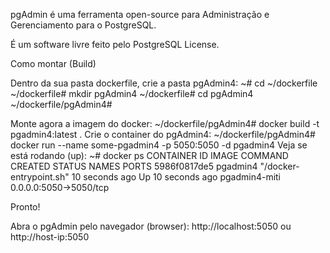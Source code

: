 pgAdmin é uma ferramenta open-source para Administração e Gerenciamento para o PostgreSQL.

É um software livre feito pelo PostgreSQL License.

Como montar (Build)

Dentro da sua pasta dockerfile, crie a pasta pgAdmin4:
~# cd ~/dockerfile
~/dockerfile# mkdir pgAdmin4
~/dockerfile# cd pgAdmin4
~/dockerfile/pgAdmin4#


Monte agora a imagem do docker:
~/dockerfile/pgAdmin4# docker build -t pgadmin4:latest .
Crie o container do pgAdmin4:
~/dockerfile/pgAdmin4# docker run --name some-pgadmin4 -p 5050:5050 -d pgadmin4
Veja se está rodando (up):
~# docker ps
CONTAINER ID   IMAGE            COMMAND              CREATED           STATUS           NAMES              PORTS
5986f0817de5  pgadmin4  "/docker-entrypoint.sh"   10 seconds ago   Up 10 seconds ago pgadmin4-miti 0.0.0.0:5050->5050/tcp

Pronto!

Abra o pgAdmin pelo navegador (browser):
http://localhost:5050 ou http://host-ip:5050
